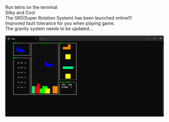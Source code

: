 Run tetris on the terminal  
Silky and Cool  
The SRS(Super Rotation System) has been launched online!!!  
Improved fault tolerance for you when playing game.  
The gravity system needs to be updated...

![preview](.\preview.png)
